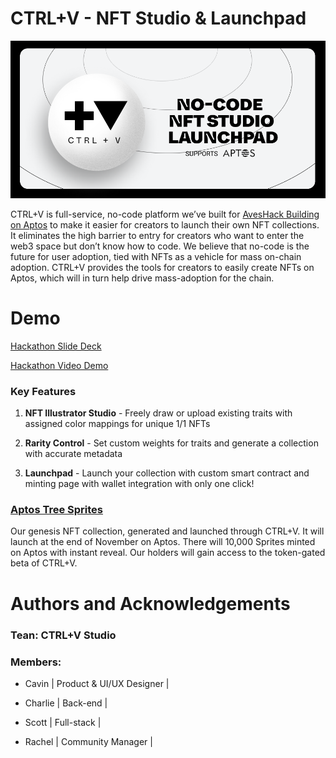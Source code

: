 # CTRL+V - NFT Studio & Launchpad
![CTRL+V Banner](https://github.com/ctrlvagency/CtrlvMinter/blob/main/ctrlvbanner.png "Banner")

CTRL+V is full-service, no-code platform we’ve built for [AvesHack Building on Aptos](https://dorahacks.io/hackathon/41/) to make it easier for creators to launch their own NFT collections. It eliminates the high barrier to entry for creators who want to enter the web3 space but don’t know how to code. We believe that no-code is the future for user adoption, tied with NFTs as a vehicle for mass on-chain adoption. CTRL+V provides the tools for creators to easily create NFTs on Aptos, which will in turn help drive mass-adoption for the chain.

# Demo

[Hackathon Slide Deck](https://drive.google.com/file/d/1sfeEK9J17PdoccD2pW0RNVKTL0ES5WyE/view?usp=share_link)

[Hackathon Video Demo](https://youtu.be/0UmCu1uTgvI)

### Key Features

1. **NFT Illustrator Studio** - Freely draw or upload existing traits with assigned color mappings for unique 1/1 NFTs

2. **Rarity Control** - Set custom weights for traits and generate a collection with accurate metadata

3. **Launchpad** - Launch your collection with custom smart contract and minting page with wallet integration with only one click!

### [Aptos Tree Sprites](https://www.ctrlv.studio/collections/treesprites)

Our genesis NFT collection, generated and launched through CTRL+V. It will launch at the end of November on Aptos. There will 10,000 Sprites minted on Aptos with instant reveal. Our holders will gain access to the token-gated beta of CTRL+V.

# Authors and Acknowledgements

### Tean: CTRL+V Studio

### Members:

* Cavin | Product & UI/UX Designer |

* Charlie | Back-end |

* Scott | Full-stack |

* Rachel | Community Manager |
